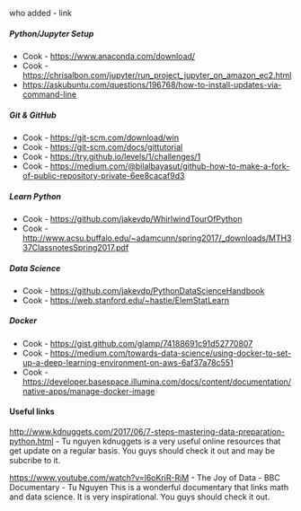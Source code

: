 who added - link

##### Python/Jupyter Setup
- Cook - https://www.anaconda.com/download/
- Cook -  https://chrisalbon.com/jupyter/run_project_jupyter_on_amazon_ec2.html
- https://askubuntu.com/questions/196768/how-to-install-updates-via-command-line

##### Git & GitHub
- Cook - https://git-scm.com/download/win
- Cook - https://git-scm.com/docs/gittutorial
- Cook - https://try.github.io/levels/1/challenges/1
- Cook - https://medium.com/@bilalbayasut/github-how-to-make-a-fork-of-public-repository-private-6ee8cacaf9d3

##### Learn Python 
- Cook - https://github.com/jakevdp/WhirlwindTourOfPython
- Cook - http://www.acsu.buffalo.edu/~adamcunn/spring2017/_downloads/MTH337ClassnotesSpring2017.pdf

##### Data Science
- Cook - https://github.com/jakevdp/PythonDataScienceHandbook
- Cook - https://web.stanford.edu/~hastie/ElemStatLearn

##### Docker
- Cook - https://gist.github.com/glamp/74188691c91d52770807
- Cook - https://medium.com/towards-data-science/using-docker-to-set-up-a-deep-learning-environment-on-aws-6af37a78c551
- Cook - https://developer.basespace.illumina.com/docs/content/documentation/native-apps/manage-docker-image


#### Useful links


http://www.kdnuggets.com/2017/06/7-steps-mastering-data-preparation-python.html - Tu nguyen
kdnuggets is a very useful online resources that get update on a regular basis. You guys should check it out and may be subcribe to it.

https://www.youtube.com/watch?v=l6oKriR-RjM - The Joy of Data - BBC Documentary - Tu Nguyen
This is a wonderful documentary that links math and data science. It is very inspirational. You guys should check it out. 
